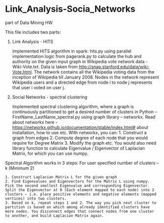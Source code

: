 # Link_Analysis-Socia_Networks
part of Data Mining HW

This file includes two parts:

1. Link Analysis - HITS

    Implemented HITS algorithm in spark: hits.py
    using parallel implementation logic from pagerank.py to calculate the hub and authority on the given
    input graph in Wikipedia vote network data - Wiki-Vote.txt. Data is taken from
    http://snap.stanford.edu/data/wiki-Vote.html. The network contains all the Wikipedia voting data from
    the inception of Wikipedia till January 2008. Nodes in the network represent Wikipedia users and a
    directed edge from node i to node j represents that user i voted on user j.

2. Social Networks - spectral clustering

    Implemented spectral clustering algorithm, where a graph is
    continuously partitioned to get a desired number of clusters in Python –
    FirstName_LastName_spectral.py using graph library – networkx. Read about networkx here -
    https://networkx.github.io/documentation/stable/index.html# about installation, how to use etc. With
    networkx, you can:
        1. Construct a graph from edges
        2. Compute degree of each node that you would require for Degree Matrix
        3. Modify the graph etc.
    You would also need library function to calculate Eigenvalue / Eigenvector of Laplacian Matrix, for which
    you can use numpy.
  
  Spectral Algorithm works in 3 steps: For user specified number of clusters – k (Minimum 2)

    1. Construct Laplacian Matrix L for the given graph
    2. Find Eigenvalues and Eigenvectors for the Matrix L using numpy. Pick the second smallest Eigenvalue and corresponding Eigenvector. Split the Eigenvector at 0 (Each element mapped to each node) into 2 clusters – i.e. place positive elements and negative elements (mapped vertices) into two clusters.
    3. Based on k, repeat steps 1 and 2. The way you pick next cluster to partition is based on which among already identified clusters have more nodes. You disconnect edges that connect nodes from one cluster to another, and build Laplacian Matrix again.

